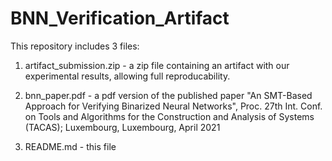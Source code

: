 # BNN_Verification_Artifact


This repository includes 3 files:

1. artifact_submission.zip - 
a zip file containing an artifact with our experimental results, allowing full reproducability.

2. bnn_paper.pdf - 
a pdf version of the published paper "An SMT-Based Approach for Verifying Binarized Neural Networks", Proc. 27th Int. Conf. on Tools and Algorithms for the Construction and Analysis of Systems (TACAS); Luxembourg, Luxembourg, April 2021

3. README.md - 
this file
